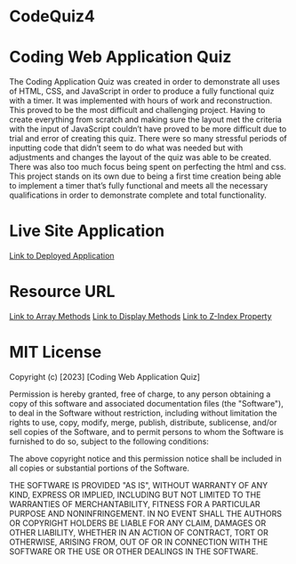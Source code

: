 # CodeQuiz4

# Coding Web Application Quiz
The Coding Application Quiz was created in order to demonstrate all uses of HTML, CSS, and JavaScript in order to produce a fully functional quiz with a timer. It was implemented with hours of work and reconstruction. This proved to be the most difficult and challenging project. Having to create everything  from scratch and making sure the layout met the criteria with the input of JavaScript couldn’t have proved to be more difficult due to trial and error of creating this quiz. There were so many stressful periods of inputting code that didn’t seem to do what was needed but with adjustments and changes the layout of the quiz was able to be created. There was also too much focus being spent on perfecting the html and css. This project stands on its own due to being a first time creation being able to implement a timer that’s fully functional and meets all the necessary qualifications in order to demonstrate complete and total functionality. 

# Live Site Application

[Link to Deployed Application]()


# Resource URL
[Link to Array Methods](https://www.w3schools.com/js/js_array_methods.asp)
[Link to Display Methods](https://www.w3schools.com/css/css_display_visibility.asp)
[Link to Z-Index Property](https://www.w3schools.com/css/css_z-index.asp)

# MIT License
Copyright (c) [2023] [Coding Web Application Quiz]

Permission is hereby granted, free of charge, to any person obtaining a copy
of this software and associated documentation files (the "Software"), to deal
in the Software without restriction, including without limitation the rights
to use, copy, modify, merge, publish, distribute, sublicense, and/or sell
copies of the Software, and to permit persons to whom the Software is
furnished to do so, subject to the following conditions:

The above copyright notice and this permission notice shall be included in all
copies or substantial portions of the Software.

THE SOFTWARE IS PROVIDED "AS IS", WITHOUT WARRANTY OF ANY KIND, EXPRESS OR
IMPLIED, INCLUDING BUT NOT LIMITED TO THE WARRANTIES OF MERCHANTABILITY,
FITNESS FOR A PARTICULAR PURPOSE AND NONINFRINGEMENT. IN NO EVENT SHALL THE
AUTHORS OR COPYRIGHT HOLDERS BE LIABLE FOR ANY CLAIM, DAMAGES OR OTHER
LIABILITY, WHETHER IN AN ACTION OF CONTRACT, TORT OR OTHERWISE, ARISING FROM,
OUT OF OR IN CONNECTION WITH THE SOFTWARE OR THE USE OR OTHER DEALINGS IN THE
SOFTWARE.